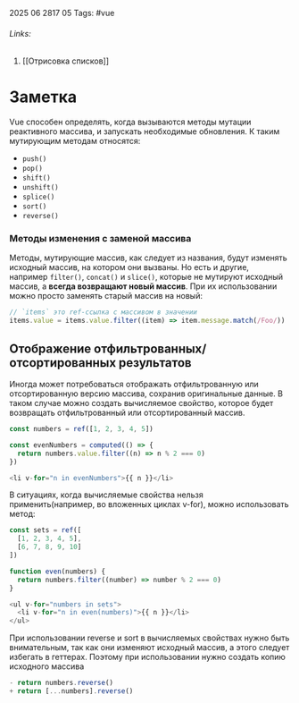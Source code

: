 2025 06 2817 05
Tags: #vue 
###### Links: 
1) [[Отрисовка списков]] 
# Заметка
Vue способен определять, когда вызываются методы мутации реактивного массива, и запускать необходимые обновления. К таким мутирующим методам относятся:

- `push()`
- `pop()`
- `shift()`
- `unshift()`
- `splice()`
- `sort()`
- `reverse()`

### Методы изменения с заменой массива
Методы, мутирующие массив, как следует из названия, будут изменять исходный массив, на котором они вызваны. Но есть и другие, например `filter()`, `concat()` и `slice()`, которые не мутируют исходный массив, а **всегда возвращают новый массив**. При их использовании можно просто заменять старый массив на новый:
```js
// `items` это ref-ссылка с массивом в значении
items.value = items.value.filter((item) => item.message.match(/Foo/))
```
## Отображение отфильтрованных/отсортированных результатов
Иногда может потребоваться отображать отфильтрованную или отсортированную версию массива, сохранив оригинальные данные. В таком случае можно создать вычисляемое свойство, которое будет возвращать отфильтрованный или отсортированный массив.
```js
const numbers = ref([1, 2, 3, 4, 5])

const evenNumbers = computed(() => {
  return numbers.value.filter((n) => n % 2 === 0)
})
```

```js
<li v-for="n in evenNumbers">{{ n }}</li>
```
В ситуациях, когда вычисляемые свойства нельзя применить(например, во вложенных циклах v-for), можно использовать метод:
```js
const sets = ref([
  [1, 2, 3, 4, 5],
  [6, 7, 8, 9, 10]
])

function even(numbers) {
  return numbers.filter((number) => number % 2 === 0)
}

<ul v-for="numbers in sets">
  <li v-for="n in even(numbers)">{{ n }}</li>
</ul>
```

При использовании reverse и sort в вычисляемых свойствах нужно быть внимательным, так как они изменяют исходный массив, а этого следует избегать в геттерах. Поэтому при использовании нужно создать копию исходного массива
```js
- return numbers.reverse()
+ return [...numbers].reverse()
```

